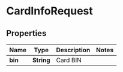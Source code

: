 
# CardInfoRequest

## Properties
Name | Type | Description | Notes
------------ | ------------- | ------------- | -------------
**bin** | **String** | Card BIN | 



